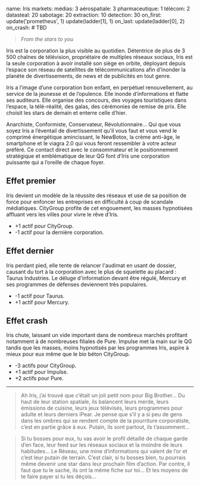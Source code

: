 name: Iris
markets:
    médias: 3
    aérospatiale: 3
    pharmaceutique: 1
    télécom: 2
datasteal: 20
sabotage: 20
extraction: 10
detection: 30
on_first:
    update('prometheus', 1)
    update(ladder[1], 1)
on_last:
    update(ladder[0], 2)
on_crash:
    # TBD

> *From the stars to you*

Iris est la corporation la plus visible au quotidien. Détentrice de plus de 3 500 chaînes de télévision, propriétaire de multiples réseaux sociaux, Iris est la seule corporation à avoir installé son siège en orbite, déployant depuis l’espace son réseau de satellites de télécommunications afin d’inonder la planète de divertissements, de news et de publicités en tout genre. 

Iris a l’image d’une corporation bon enfant, en perpétuel renouvellement, au service de la jeunesse et de l’opulence. Elle inonde d’informations et flatte ses auditeurs. Elle organise des concours, des voyages touristiques dans l’espace, la télé-réalité, des galas, des cérémonies de remise de prix. Elle choisit les stars de demain et enterre celle d’hier. 


Anarchiste, Conformiste, Conservateur, Révolutionnaire… Qui que vous soyez Iris a l’éventail de divertissement qu’il vous faut et vous vend le comprimé énergétique amincissant, le NewBotox, la crème anti-âge, le smartphone et le viagra 2.0 qui vous feront ressembler à votre acteur préféré. Ce contact direct avec le consommateur et le positionnement stratégique et emblématique de leur QG font d’Iris une corporation puissante qui a l’oreille de chaque foyer.

## Effet premier
Iris devient un modèle de la réussite des réseaux et use de sa position de force pour enfoncer les entreprises en difficulté à coup de scandale médiatiques. CityGroup profite de cet engouement, les masses hypnotisées affluant vers les villes pour vivre le rêve d’Iris.

* +1 actif pour CityGroup.
* -1 actif pour la dernière corporation.

## Effet dernier
Iris perdant pied, elle tente de relancer l'audimat en usant de dossier, causant du tort à la corporation avec le plus de squelette au placard : Taurus Industries. Le déluge d'information devant être régulé, Mercury et ses programmes de défenses deviennent très populaires.

* -1 actif pour Taurus.
* +1 actif pour Mercury.

## Effet crash
Iris chute, laissant un vide important dans de nombreux marchés profitant notamment à de nombreuses filiales de Pure. Impulse met la main sur le QG tandis que les masses, moins hypnotisés par les programmes Iris, aspire à mieux pour eux même que le bio béton CityGroup.

* -3 actifs pour CityGroup.
* +1 actif pour Impulse.
* +2 actifs pour Pure.

---


>Ah Iris, j’ai trouvé que c’était un joli petit nom pour Big Brother…  Du haut de leur station spatiale, ils balancent leurs merde, leurs émissions de cuisine, leurs jeux télévisés, leurs programmes pour adulte et leurs derniers iPear. Je pense que s’il y a si peu de gens dans les ombres qui se rendent compte de la pourriture corporatiste, c’est en partie grâce à eux. Putain, ils sont partout, ils t’assomment… 

>Si tu bosses pour eux, tu vas avoir le profil détaillé de chaque garde d’en face, leur feed sur les réseaux sociaux et la moindre de leurs habitudes… Le Réseau, une mine d’informations qui valent de l’or et c’est leur putain de terrain. C’est clair, si tu bosses bien, tu pourrais même devenir une star dans leur prochain film d’action. Par contre, il faut que tu le sache, ils ont la même fiche sur toi… Et les moyens de te faire payer si tu les déçois...
